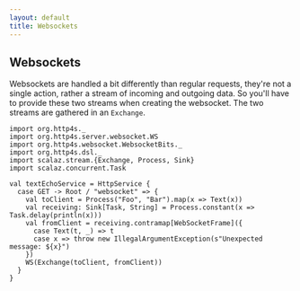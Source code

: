 ```yaml
---
layout: default
title: Websockets
---
```


## Websockets

Websockets are handled a bit differently than regular requests, they're not a
single action, rather a stream of incoming and outgoing data. So you'll have to
provide these two streams when creating the websocket. The two streams are
gathered in an `Exchange`.

```tut
import org.http4s._
import org.http4s.server.websocket.WS
import org.http4s.websocket.WebsocketBits._
import org.http4s.dsl._
import scalaz.stream.{Exchange, Process, Sink}
import scalaz.concurrent.Task

val textEchoService = HttpService {
  case GET -> Root / "websocket" => {
    val toClient = Process("Foo", "Bar").map(x => Text(x))
    val receiving: Sink[Task, String] = Process.constant(x => Task.delay(println(x)))
    val fromClient = receiving.contramap[WebSocketFrame]({
      case Text(t, _) => t
      case x => throw new IllegalArgumentException(s"Unexpected message: ${x}")
    })
    WS(Exchange(toClient, fromClient))
  }
}
```
